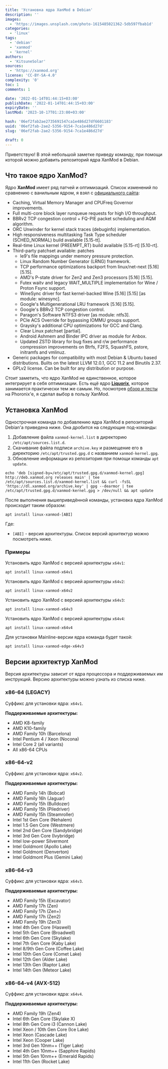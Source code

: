 ```yaml
---
title: 'Установка ядра XanMod в Debian'
description: ''
images:
  - 'https://images.unsplash.com/photo-1615485021362-5db597fbab1d'
categories:
  - 'linux'
tags:
  - 'debian'
  - 'xanmod'
  - 'kernel'
authors:
  - 'KitsuneSolar'
sources:
  - 'https://xanmod.org'
license: 'CC-BY-SA-4.0'
complexity: '0'
toc: 1
comments: 1

date: '2022-01-14T01:44:15+03:00'
publishDate: '2022-01-14T01:44:15+03:00'
expiryDate: ''
lastMod: '2023-10-17T01:23:00+03:00'

hash: '06ef2fab2ae2735691547ca1e486d27df6601183'
uuid: '06ef2fab-2ae2-5356-9154-7ca1e486d27d'
slug: '06ef2fab-2ae2-5356-9154-7ca1e486d27d'

draft: 0
---
```


Приветствую! В этой небольшой заметке приведу команду, при помощи которой можно добавить репозиторий ядра XanMod в Debian.

<!--more-->

## Что такое ядро XanMod?

Ядро **XanMod** имеет ряд патчей и оптимизаций. Список изменений по сравнению с ванильным ядром, я взял с [официального сайта](https://xanmod.org):

- Caching, Virtual Memory Manager and CPUFreq Governor improvements.
- Full multi-core block layer runqueue requests for high I/O throughput.
- BBRv2 TCP congestion control + FQ-PIE packet scheduling and AQM algorithm.
- ORC Unwinder for kernel stack traces (debuginfo) implementation.
- High responsiveness multitasking Task Type scheduler (SCHED_NORMAL) build available [5.15-tt].
- Real-time Linux kernel (PREEMPT_RT) build available [5.15-rt] [5.10-rt].
- Third-party patchset available: patches
  - le9's file mappings under memory pressure protection.
  - Linux Random Number Generator (LRNG) framework.
  - TCP performance optimizations backport from linux/net-next [5.16] [5.15].
  - AMD's P-state driver for Zen2 and Zen3 processors [5.16] [5.15].
  - Futex waitv and legacy WAIT_MULTIPLE implementation for Wine / Proton Fsync support.
  - WineSync driver for fast kernel-backed Wine [5.16] [5.15] [as module: winesync].
  - Google's Multigenerational LRU framework [5.16] [5.15].
  - Google's BBRv2 TCP congestion control.
  - Paragon's Software NTFS3 driver [as module: ntfs3].
  - PCIe ACS Override for bypassing IOMMU groups support.
  - Graysky's additional CPU optimizations for GCC and Clang.
  - Clear Linux patchset [partial].
  - Android Ashmem and Binder IPC driver as module for Anbox.
  - Updated ZSTD library for bug fixes and r/w performance compression improvements on Btrfs, F2FS, SquashFS, pstore, initramfs and vmlinuz.
- Generic packages for compatibility with most Debian & Ubuntu based distributions. Builts on the latest LLVM 12.0.1, GCC 11.2 and Binutils 2.37.
- GPLv2 license. Can be built for any distribution or purpose.

Стоит заметить, что ядро XanMod не единственное, которое интегрирует в себя оптимизации. Есть ещё ядро [**Liquorix**](https://liquorix.net), которое занимается практически тем же самым. Но, посмотрев [обзор и тесты](https://www.phoronix.com/scan.php?page=article&item=ryzen5-xanmod-liquorix) на Phoronix'е, я сделал выбор в пользу XanMod.

## Установка XanMod

Однострочная команда по добавлению ядра XanMod в репозиторий Debian'а приведена ниже. Она дробится на следующие под-команды:

1. Добавление файла `xanmod-kernel.list` в директорию `/etc/apt/sources.list.d`.
2. Скачивание файла подписи `archive.key` и размещение его в директорию `/etc/apt/trusted.gpg.d` с названием `xanmod-kernel.gpg`.
3. Обновление информации из репозитория при помощи команды `apt update`.

```terminal {os="linux"}
echo 'deb [signed-by=/etc/apt/trusted.gpg.d/xanmod-kernel.gpg] http://deb.xanmod.org releases main' | tee /etc/apt/sources.list.d/xanmod-kernel.list && curl -fsSL 'https://dl.xanmod.org/archive.key' | gpg --dearmor | tee /etc/apt/trusted.gpg.d/xanmod-kernel.gpg > /dev/null && apt update
```

После выполнения вышеприведённой команды, установка ядра XanMod происходит таким образом:

```terminal {os="linux"}
apt install linux-xanmod-[ABI]
```

Где:

- `[ABI]` - версия архитектуры. Список версий архитектур можно посмотреть ниже.

### Примеры

Установить ядро XanMod с версией архитектуры `x64v1`:

```terminal {os="linux"}
apt install linux-xanmod-x64v1
```

Установить ядро XanMod с версией архитектуры `x64v2`:

```terminal {os="linux"}
apt install linux-xanmod-x64v2
```

Установить ядро XanMod с версией архитектуры `x64v3`:

```terminal {os="linux"}
apt install linux-xanmod-x64v3
```

Установить ядро XanMod с версией архитектуры `x64v4`:

```terminal {os="linux"}
apt install linux-xanmod-x64v4
```

Для установки Mainline-версии ядра команда будет такой:

```terminal {os="linux"}
apt install linux-xanmod-edge-x64v3
```

## Версии архитектур XanMod

Версия архитектуры зависит от ядра процессора и поддерживаемых им инструкций. Версию архитектуры можно узнать из списка ниже.

### x86-64 (LEGACY)

Суффикс для установки ядра: `x64v1`.

**Поддерживаемые архитектуры:**

- AMD K8-family
- AMD K10-family
- AMD Family 10h (Barcelona)
- Intel Pentium 4 / Xeon (Nocona)
- Intel Core 2 (all variants)
- All x86-64 CPUs

### x86-64-v2

Суффикс для установки ядра: `x64v2`.

**Поддерживаемые архитектуры:**

- AMD Family 14h (Bobcat)
- AMD Family 16h (Jaguar)
- AMD Family 15h (Bulldozer)
- AMD Family 15h (Piledriver)
- AMD Family 15h (Steamroller)
- Intel 1st Gen Core (Nehalem)
- Intel 1.5 Gen Core (Westmere)
- Intel 2nd Gen Core (Sandybridge)
- Intel 3rd Gen Core (Ivybridge)
- Intel low-power Silvermont
- Intel Goldmont (Apollo Lake)
- Intel Goldmont (Denverton)
- Intel Goldmont Plus (Gemini Lake)

### x86-64-v3

Суффикс для установки ядра: `x64v3`.

**Поддерживаемые архитектуры:**

- AMD Family 15h (Excavator)
- AMD Family 17h (Zen)
- AMD Family 17h (Zen+)
- AMD Family 17h (Zen2)
- AMD Family 19h (Zen3)
- Intel 4th Gen Core (Haswell)
- Intel 5th Gen Core (Broadwell)
- Intel 6th Gen Core (Skylake)
- Intel 7th Gen Core (Kaby Lake)
- Intel 8/9th Gen Core (Coffee Lake)
- Intel 10th Gen Core (Comet Lake)
- Intel 12th Gen (Alder Lake)
- Intel 13th Gen (Raptor Lake)
- Intel 14th Gen (Meteor Lake)

### x86-64-v4 (AVX-512)

Суффикс для установки ядра: `x64v4`.

**Поддерживаемые архитектуры:**

- AMD Family 19h (Zen4)
- Intel 6th Gen Core (Skylake X)
- Intel 8th Gen Core i3 (Cannon Lake)
- Intel Xeon / 10th Gen Core (Ice Lake)
- Intel Xeon (Cascade Lake)
- Intel Xeon (Cooper Lake)
- Intel 3rd Gen 10nm++ (Tiger Lake)
- Intel 4th Gen 10nm++ (Sapphire Rapids)
- Intel 5th Gen 10nm++ (Emerald Rapids)
- Intel 11th Gen (Rocket Lake)
